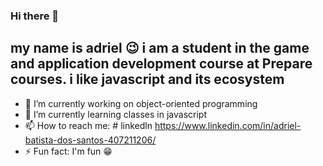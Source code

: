 ### Hi there 👋


## my name is adriel 😉 i am a student in the game and application development course at Prepare courses. i like javascript and its ecosystem


- 🔭 I’m currently working on object-oriented programming
- 🌱 I’m currently learning classes in javascript
- 📫 How to reach me: # linkedln https://www.linkedin.com/in/adriel-batista-dos-santos-407211206/
- ⚡ Fun fact: I'm fun 😁

